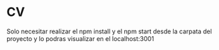 # CV
Solo necesitar realizar el npm install y el npm start desde la carpata del proyecto y lo podras visualizar en el localhost:3001
